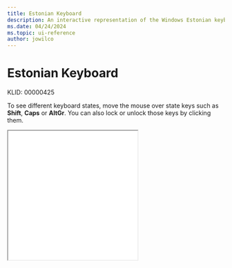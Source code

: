 ```yaml
---
title: Estonian Keyboard
description: An interactive representation of the Windows Estonian keyboard. To see different keyboard states, click or move the mouse over the state keys.
ms.date: 04/24/2024
ms.topic: ui-reference
author: jowilco
---
```


# Estonian Keyboard

KLID: 00000425

To see different keyboard states, move the mouse over state keys such as **Shift**, **Caps** or **AltGr**. You can also lock or unlock those keys by clicking them.

<iframe src="kbdest.html" height="300"></iframe>
